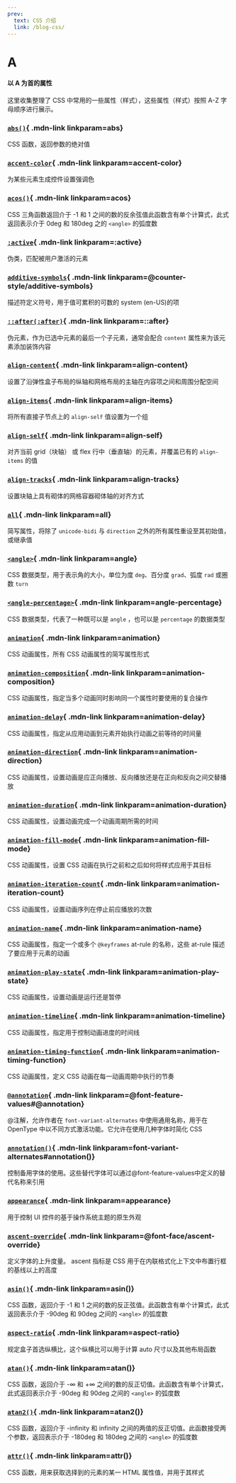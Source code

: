 ```yaml
---
prev:
  text: CSS 介绍
  link: /blog-css/
---
```



# A
#### 以 A 为首的属性

<Minfo>
  
这里收集整理了 CSS 中常用的一些属性（样式），这些属性（样式）按照 A-Z 字母顺序进行展示。
  
</Minfo>



<Mcard>

### [`abs()`][en-link]{ .mdn-link linkparam=abs}
CSS 函数，返回参数的绝对值
</Mcard>

<Mcard>

### [`accent-color`][en-link]{ .mdn-link linkparam=accent-color}
为某些元素生成控件设置强调色
</Mcard>

<Mcard>

### [`acos()`][zh-link]{ .mdn-link linkparam=acos}
CSS 三角函数返回介于 -1 和 1 之间的数的反余弦值此函数含有单个计算式，此式返回表示介于 0deg 和 180deg 之的 `<angle>` 的弧度数
</Mcard>

<Mcard>

### [`:active`][zh-link]{ .mdn-link linkparam=:active}
伪类，匹配被用户激活的元素
</Mcard>

<Mcard>

### [`additive-symbols`][zh-link]{ .mdn-link linkparam=@counter-style/additive-symbols}
描述符定义符号，用于值可累积的可数的 system (en-US)的项
</Mcard>

<Mcard>

### [`::after(:after)`][zh-link]{ .mdn-link linkparam=::after}
伪元素，作为已选中元素的最后一个子元素，通常会配合 `content` 属性来为该元素添加装饰内容
</Mcard>

<Mcard>

### [`align-content`][zh-link]{ .mdn-link linkparam=align-content}
设置了沿弹性盒子布局的纵轴和网格布局的主轴在内容项之间和周围分配空间
</Mcard>

<Mcard>

### [`align-items`][zh-link]{ .mdn-link linkparam=align-items}
将所有直接子节点上的 `align-self` 值设置为一个组
</Mcard>

<Mcard>

### [`align-self`][zh-link]{ .mdn-link linkparam=align-self}
对齐当前 grid（块轴） 或 flex 行中（垂直轴）的元素，并覆盖已有的 `align-items` 的值
</Mcard>

<Mcard>

### [`align-tracks`][en-link]{ .mdn-link linkparam=align-tracks}
设置块轴上具有砌体的网格容器砌体轴的对齐方式
</Mcard>

<Mcard>

### [`all`][zh-link]{ .mdn-link linkparam=all}
简写属性，将除了 `unicode-bidi` 与 `direction` 之外的所有属性重设至其初始值，或继承值
</Mcard>

<Mcard>

### [`<angle>`][zh-link]{ .mdn-link linkparam=angle}
CSS 数据类型，用于表示角的大小，单位为度 `deg`、百分度 `grad`、弧度 `rad` 或圈数 `turn`
</Mcard>

<Mcard>

### [`<angle-percentage>`][zh-link]{ .mdn-link linkparam=angle-percentage}
CSS 数据类型，代表了一种既可以是 `angle` ，也可以是 `percentage` 的数据类型
</Mcard>

<Mcard>

### [`animation`][zh-link]{ .mdn-link linkparam=animation}
CSS 动画属性，所有 CSS 动画属性的简写属性形式
</Mcard>

<Mcard>

### [`animation-composition`][en-link]{ .mdn-link linkparam=animation-composition}
CSS 动画属性，指定当多个动画同时影响同一个属性时要使用的复合操作
</Mcard>

<Mcard>

### [`animation-delay`][zh-link]{ .mdn-link linkparam=animation-delay}
CSS 动画属性，指定从应用动画到元素开始执行动画之前等待的时间量
</Mcard>

<Mcard>

### [`animation-direction`][zh-link]{ .mdn-link linkparam=animation-direction}
CSS 动画属性，设置动画是应正向播放、反向播放还是在正向和反向之间交替播放
</Mcard>

<Mcard>

### [`animation-duration`][zh-link]{ .mdn-link linkparam=animation-duration}
CSS 动画属性，设置动画完成一个动画周期所需的时间
</Mcard>

<Mcard>

### [`animation-fill-mode`][zh-link]{ .mdn-link linkparam=animation-fill-mode}
CSS 动画属性，设置 CSS 动画在执行之前和之后如何将样式应用于其目标
</Mcard>

<Mcard>

### [`animation-iteration-count`][zh-link]{ .mdn-link linkparam=animation-iteration-count}
CSS 动画属性，设置动画序列在停止前应播放的次数
</Mcard>

<Mcard>

### [`animation-name`][zh-link]{ .mdn-link linkparam=animation-name}
CSS 动画属性，指定一个或多个 `@keyframes` at-rule 的名称，这些 at-rule 描述了要应用于元素的动画
</Mcard>

<Mcard>

### [`animation-play-state`][zh-link]{ .mdn-link linkparam=animation-play-state}
CSS 动画属性，设置动画是运行还是暂停
</Mcard>

<Mcard>

### [`animation-timeline`][en-link]{ .mdn-link linkparam=animation-timeline}
CSS 动画属性，指定用于控制动画进度的时间线
</Mcard>

<Mcard>

### [`animation-timing-function`][zh-link]{ .mdn-link linkparam=animation-timing-function}
CSS 动画属性，定义 CSS 动画在每一动画周期中执行的节奏
</Mcard>

<Mcard>

### [`@annotation`][zh-link]{ .mdn-link linkparam=@font-feature-values#@annotation}
@注解，允许作者在 `font-variant-alternates` 中使用通用名称，用于在 OpenType 中以不同方式激活功能。它允许在使用几种字体时简化 CSS
</Mcard>

<Mcard>

### [`annotation()`][zh-link]{ .mdn-link linkparam=font-variant-alternates#annotation()}
控制备用字体的使用。这些替代字体可以通过@font-feature-values中定义的替代名称来引用
</Mcard>

<Mcard>

### [`appearance`][zh-link]{ .mdn-link linkparam=appearance}
用于控制 UI 控件的基于操作系统主题的原生外观
</Mcard>

<Mcard>

### [`ascent-override`][en-link]{ .mdn-link linkparam=@font-face/ascent-override}
定义字体的上升度量。 ascent 指标是 CSS 用于在内联格式化上下文中布置行框的基线以上的高度
</Mcard>

<Mcard>

### [`asin()`][zh-link]{ .mdn-link linkparam=asin()}
CSS 函数，返回介于 -1 和 1 之间的数的反正弦值。此函数含有单个计算式，此式返回表示介于 -90deg 和 90deg 之间的 `<angle>` 的弧度数
</Mcard>

<Mcard>

### [`aspect-ratio`][zh-link]{ .mdn-link linkparam=aspect-ratio}
规定盒子首选纵横比，这个纵横比可以用于计算 auto 尺寸以及其他布局函数
</Mcard>

<Mcard>

### [`atan()`][zh-link]{ .mdn-link linkparam=atan()}
CSS 函数，返回介于 -∞ 和 +∞ 之间的数的反正切值。此函数含有单个计算式，此式返回表示介于 -90deg 和 90deg 之间的 `<angle>` 的弧度数
</Mcard>

<Mcard>

### [`atan2()`][zh-link]{ .mdn-link linkparam=atan2()}
CSS 函数，返回介于 -infinity 和 infinity 之间的两值的反正切值。此函数接受两个参数，返回表示介于 -180deg 和 180deg 之间的 `<angle>` 的弧度数
</Mcard>

<Mcard>

### [`attr()`][zh-link]{ .mdn-link linkparam=attr()}
CSS 函数，用来获取选择到的元素的某一 HTML 属性值，并用于其样式
</Mcard>

[zh-link]:https://developer.mozilla.org/zh-CN/docs/Web/CSS/
[en-link]:https://developer.mozilla.org/en-US/docs/Web/CSS/
